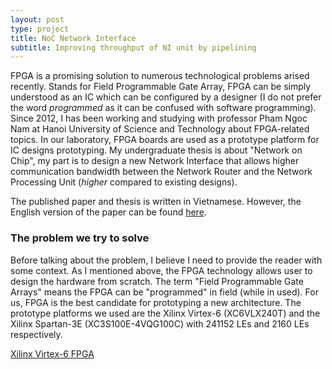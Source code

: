 ```yaml
---
layout: post
type: project
title: NoC Network Interface
subtitle: Improving throughput of NI unit by pipelining
---
```


FPGA is a promising solution to numerous technological problems arised recently.
Stands for Field Programmable Gate Array, FPGA can be simply understood as
an IC which can be configured by a designer (I do not prefer the word _programmed_ 
as it can be confused with software programming). Since 2012, I has been
working and studying with professor Pham Ngoc Nam at Hanoi University of
Science and Technology about FPGA-related topics. In our laboratory, FPGA boards
are used as a prototype platform for IC designs prototyping. My undergraduate
thesis is about "Network on Chip", my part is to design a new Network Interface
that allows higher communication bandwidth between the Network Router and the
Network Processing Unit (_higher_ compared to existing designs).

The published paper and thesis is written in Vietnamese. However, the English
version of the paper can be found [here](ATC_2014_draft.pdf). 

### The problem we try to solve

Before talking about the problem, I believe I need to provide the reader
with some context. As I mentioned above, the FPGA technology allows user
to design the hardware from scratch. The term "Field Programmable Gate
Arrays" means the FPGA can be "programmed" in field (while in used). For us,
FPGA is the best candidate for prototyping a new architecture. The prototype
platforms we used are the Xilinx Virtex-6 (XC6VLX240T) and the Xilinx Spartan-3E
(XC3S100E-4VQG100C) with 241152 LEs and 2160 LEs respectively. 

[Xilinx Virtex-6 FPGA](lala)


